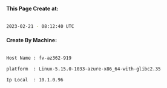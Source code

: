 
   
#### This Page Create at:

```bash

2023-02-21 - 08:12:40 UTC

```

#### Create By Machine:

```bash

Host Name : fv-az362-919

platform  : Linux-5.15.0-1033-azure-x86_64-with-glibc2.35

Ip Local  : 10.1.0.96

```

